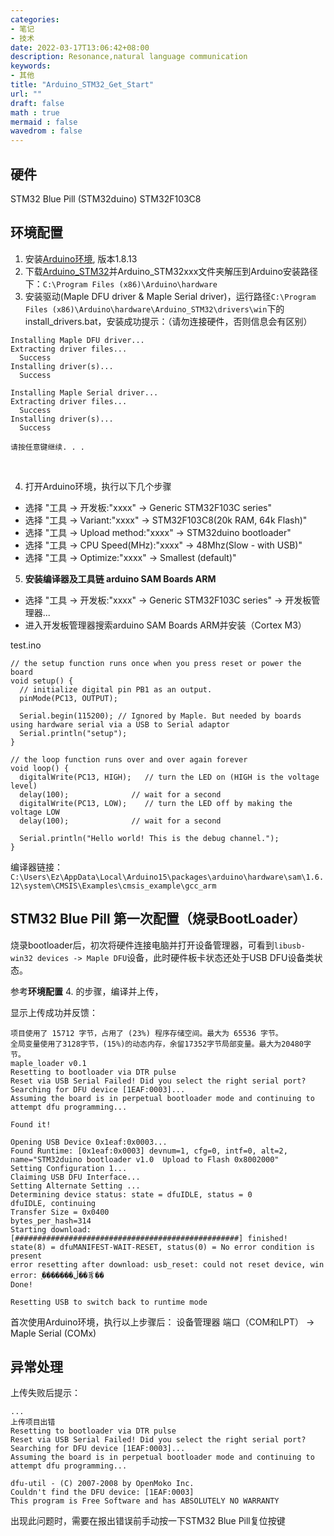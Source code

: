 ```yaml
---
categories:
- 笔记
- 技术
date: 2022-03-17T13:06:42+08:00
description: Resonance,natural language communication
keywords:
- 其他
title: "Arduino_STM32_Get_Start"
url: ""
draft: false
math : true
mermaid : false
wavedrom : false
---
```


## 硬件

STM32 Blue Pill (STM32duino) STM32F103C8

## 环境配置

1. 安装[Arduino环境](https://www.arduino.cc/en/software/OldSoftwareReleases), 版本1.8.13
2. 下载[Arduino_STM32](https://github.com/rogerclarkmelbourne/Arduino_STM32/releases/tag/v1.0.0)并Arduino_STM32xxx文件夹解压到Arduino安装路径下：```C:\Program Files (x86)\Arduino\hardware```
3. 安装驱动(Maple DFU driver & Maple Serial driver)，运行路径```C:\Program Files (x86)\Arduino\hardware\Arduino_STM32\drivers\win```下的install_drivers.bat，安装成功提示：（请勿连接硬件，否则信息会有区别）

```
Installing Maple DFU driver...
Extracting driver files...
  Success
Installing driver(s)...
  Success

Installing Maple Serial driver...
Extracting driver files...
  Success
Installing driver(s)...
  Success

请按任意键继续. . .
```
</br>

4. 打开Arduino环境，执行以下几个步骤

* 选择 "工具 -> 开发板:"xxxx" -> Generic STM32F103C series"
* 选择 "工具 -> Variant:"xxxx" -> STM32F103C8(20k RAM, 64k Flash)"
* 选择 "工具 -> Upload method:"xxxx" -> STM32duino bootloader"
* 选择 "工具 -> CPU Speed(MHz):"xxxx" -> 48Mhz(Slow - with USB)"
* 选择 "工具 -> Optimize:"xxxx" -> Smallest (default)"

5. **安装编译器及工具链 arduino SAM Boards ARM**

* 选择 "工具 -> 开发板:"xxxx" -> Generic STM32F103C series" -> 开发板管理器...
* 进入开发板管理器搜索arduino SAM Boards ARM并安装（Cortex M3）


test.ino
```
// the setup function runs once when you press reset or power the board
void setup() {
  // initialize digital pin PB1 as an output.
  pinMode(PC13, OUTPUT);

  Serial.begin(115200); // Ignored by Maple. But needed by boards using hardware serial via a USB to Serial adaptor
  Serial.println("setup");
}

// the loop function runs over and over again forever
void loop() {
  digitalWrite(PC13, HIGH);   // turn the LED on (HIGH is the voltage level)
  delay(100);              // wait for a second
  digitalWrite(PC13, LOW);    // turn the LED off by making the voltage LOW
  delay(100);              // wait for a second

  Serial.println("Hello world! This is the debug channel.");
}
```

编译器链接：```C:\Users\Ez\AppData\Local\Arduino15\packages\arduino\hardware\sam\1.6.12\system\CMSIS\Examples\cmsis_example\gcc_arm```

## STM32 Blue Pill 第一次配置（烧录BootLoader）

烧录bootloader后，初次将硬件连接电脑并打开设备管理器，可看到```libusb-win32 devices -> Maple DFU```设备，此时硬件板卡状态还处于USB DFU设备类状态。

参考**环境配置** 4. 的步骤，编译并上传，

显示上传成功并反馈：

```
项目使用了 15712 字节，占用了 (23%) 程序存储空间。最大为 65536 字节。
全局变量使用了3128字节，(15%)的动态内存，余留17352字节局部变量。最大为20480字节。
maple_loader v0.1
Resetting to bootloader via DTR pulse
Reset via USB Serial Failed! Did you select the right serial port?
Searching for DFU device [1EAF:0003]...
Assuming the board is in perpetual bootloader mode and continuing to attempt dfu programming...

Found it!

Opening USB Device 0x1eaf:0x0003...
Found Runtime: [0x1eaf:0x0003] devnum=1, cfg=0, intf=0, alt=2, name="STM32duino bootloader v1.0  Upload to Flash 0x8002000"
Setting Configuration 1...
Claiming USB DFU Interface...
Setting Alternate Setting ...
Determining device status: state = dfuIDLE, status = 0
dfuIDLE, continuing
Transfer Size = 0x0400
bytes_per_hash=314
Starting download: [##################################################] finished!
state(8) = dfuMANIFEST-WAIT-RESET, status(0) = No error condition is present
error resetting after download: usb_reset: could not reset device, win error: ָ�������ڵ��豸��
Done!

Resetting USB to switch back to runtime mode
```

首次使用Arduino环境，执行以上步骤后：
设备管理器 端口（COM和LPT） -> Maple Serial (COMx)

## 异常处理

上传失败后提示：

```
...
上传项目出错
Resetting to bootloader via DTR pulse
Reset via USB Serial Failed! Did you select the right serial port?
Searching for DFU device [1EAF:0003]...
Assuming the board is in perpetual bootloader mode and continuing to attempt dfu programming...

dfu-util - (C) 2007-2008 by OpenMoko Inc.
Couldn't find the DFU device: [1EAF:0003]
This program is Free Software and has ABSOLUTELY NO WARRANTY
```

出现此问题时，需要在报出错误前手动按一下STM32 Blue Pill复位按键